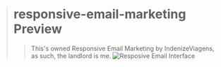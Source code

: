 > # responsive-email-marketing Preview
>> This's owned Responsive Email Marketing by IndenizeViagens, as such, the landlord is me.
>> ![Resposive Email Interface](https://github.com/LucasArifa/responsive-email-marketing/blob/master/IndenizeViagens-Email.jpg?raw=true)
